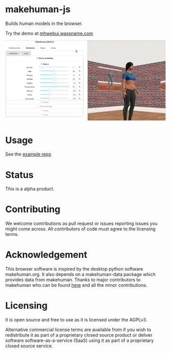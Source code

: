 # makehuman-js

Builds human models in the browser.

Try the demo at [mhwebui.wassname.com](http://mhwebui.wassname.com/)

![](docs/images/ui-screenshot.png)

# Usage

See the [example repo](https://github.com/makehuman-js/makehuman-js-example)

# Status

This is a alpha product.

# Contributing

We welcome contributions as pull request or issues reporting issues you might come across. All contributors of code must agree to the licensing terms.

# Acknowledgement

This browser software is inspired by the desktop python software makehuman.org. It also depends on a makehuman-data package which provides data from makehuman. Thanks to major contributors to makehuman who can be found [here](http://www.makehuman.org/halloffame.php) and all the minor contributions.

# Licensing

It is open source and free to use as it is licensed under the AGPLv3.

Alternative commercial license terms are available from if you wish to redistribute it as part of a proprietary closed source product or deliver software software-as-a-service (SaaS) using it as part of a proprietary closed source service.
